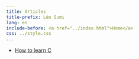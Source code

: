 ```yaml
---
title: Articles
title-prefix: Léo Sumi
lang: en
include-before: <a href="../index.html">Home</a>
css: ../style.css
...
```


* [How to learn C](how-to-learn-c.html)

